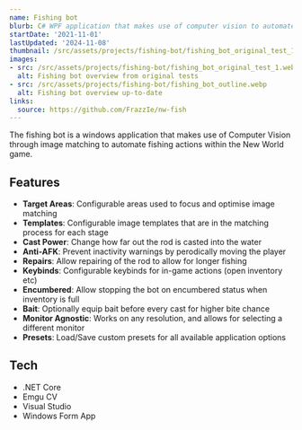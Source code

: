 ```yaml
---
name: Fishing bot
blurb: C# WPF application that makes use of computer vision to automate actions in a game
startDate: '2021-11-01'
lastUpdated: '2024-11-08'
thumbnail: /src/assets/projects/fishing-bot/fishing_bot_original_test_1.webp
images:
- src: /src/assets/projects/fishing-bot/fishing_bot_original_test_1.webp
  alt: Fishing bot overview from original tests
- src: /src/assets/projects/fishing-bot/fishing_bot_outline.webp
  alt: Fishing bot overview up-to-date
links:
  source: https://github.com/FrazzIe/nw-fish
---
```


The fishing bot is a windows application that makes use of Computer Vision through image matching to automate fishing actions within the New World game.

## Features

- **Target Areas**: Configurable areas used to focus and optimise image matching
- **Templates**: Configurable image templates that are in the matching process for each stage
- **Cast Power**: Change how far out the rod is casted into the water
- **Anti-AFK**: Prevent inactivity warnings by perodically moving the player
- **Repairs**: Allow repairing of the rod to allow for longer fishing
- **Keybinds**: Configurable keybinds for in-game actions (open inventory etc)
- **Encumbered**: Allow stopping the bot on encumbered status when inventory is full
- **Bait**: Optionally equip bait before every cast for higher bite chance
- **Monitor Agnostic**: Works on any resolution, and allows for selecting a different monitor
- **Presets**: Load/Save custom presets for all available application options

## Tech

- .NET Core
- Emgu CV
- Visual Studio
- Windows Form App
